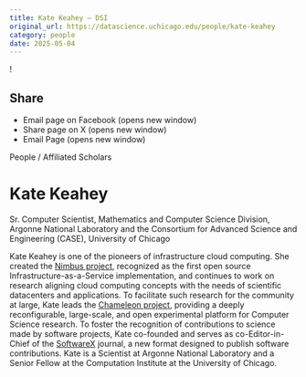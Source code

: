 ```yaml
---
title: Kate Keahey – DSI
original_url: https://datascience.uchicago.edu/people/kate-keahey
category: people
date: 2025-05-04
---
```


<!-- Table-like structure detected -->

!

## Share

* Email page on Facebook (opens new window)
* Share page on X (opens new window)
* Email Page (opens new window)

<!-- Table-like structure detected -->

People / Affiliated Scholars

# Kate Keahey

Sr. Computer Scientist, Mathematics and Computer Science Division, Argonne National Laboratory and the Consortium for Advanced Science and Engineering (CASE), University of Chicago

Kate Keahey is one of the pioneers of infrastructure cloud computing. She created the [Nimbus project](http://www.nimbusproject.org/), recognized as the first open source Infrastructure-as-a-Service implementation, and continues to work on research aligning cloud computing concepts with the needs of scientific datacenters and applications. To facilitate such research for the community at large, Kate leads the [Chameleon project](http://www.chameleoncloud.org/), providing a deeply reconfigurable, large-scale, and open experimental platform for Computer Science research. To foster the recognition of contributions to science made by software projects, Kate co-founded and serves as co-Editor-in-Chief of the [SoftwareX](http://www.journals.elsevier.com/softwarex/) journal, a new format designed to publish software contributions. Kate is a Scientist at Argonne National Laboratory and a Senior Fellow at the Computation Institute at the University of Chicago.
